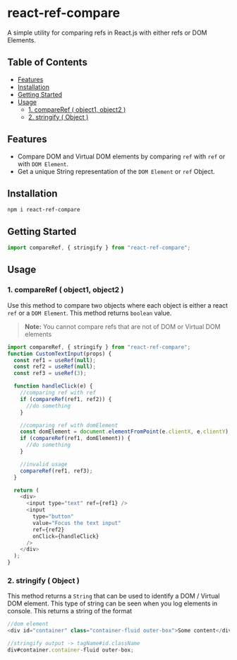 # react-ref-compare

A simple utility for comparing refs in React.js with either refs or DOM Elements.

## Table of Contents
- [Features](#features)
- [Installation](#installation)
- [Getting Started](#getting-started)
- [Usage](#usage)
  - [1. compareRef ( object1, object2 )](#1-compareref--object1-object2-)
  - [2. stringify ( Object )](#2-stringify--object-)

## Features
- Compare DOM and Virtual DOM elements by comparing `ref` with `ref` or with `DOM Element`.
- Get a unique String representation of the `DOM Element` or `ref` Object.
  
## Installation

```
npm i react-ref-compare
```

## Getting Started

```javascript
import compareRef, { stringify } from "react-ref-compare";
```

## Usage

### 1. compareRef ( object1, object2 )

Use this method to compare two objects where each object is either a react `ref` or a `DOM Element`.
This method returns `boolean` value.

> **Note:** You cannot compare refs that are not of DOM or Virtual DOM elements

```javascript
import compareRef, { stringify } from "react-ref-compare";
function CustomTextInput(props) {
  const ref1 = useRef(null);
  const ref2 = useRef(null);
  const ref3 = useRef(3);

  function handleClick(e) {
    //comparing ref with ref
    if (compareRef(ref1, ref2)) {
      //do something
    }

    //comparing ref with domElement
    const domElement = document.elementFromPoint(e.clientX, e.clientY);
    if (compareRef(ref1, domElement)) {
      //do something
    }

    //invalid usage
    compareRef(ref1, ref3);
  }

  return (
    <div>
      <input type="text" ref={ref1} />
      <input
        type="button"
        value="Focus the text input"
        ref={ref2}
        onClick={handleClick}
      />
    </div>
  );
}
```

### 2. stringify ( Object )

This method returns a `String` that can be used to identify a DOM / Virtual DOM element. This type of string can be seen when you log elements in console.
This returns a string of the format

```javascript
//dom element
<div id="container" class="container-fluid outer-box">Some content</div>;

//stringify output -> tagName#id.className
div#container.container-fluid outer-box;
```
